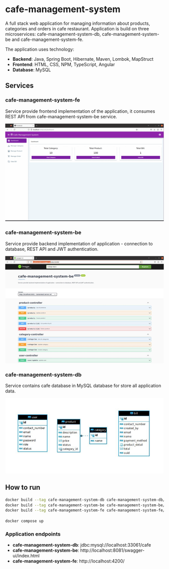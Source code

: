 # cafe-management-system
A full stack web application for managing information about products, categories and orders in cafe restaurant.
Application is build on three microservices: cafe-management-system-db, cafe-management-system-be and cafe-management-system-fe.

The application uses technology:
* **Backend**: Java, Spring Boot, Hibernate, Maven, Lombok, MapStruct
* **Frontend**: HTML, CSS, NPM, TypeScript, Angular
* **Database**: MySQL

## Services
### cafe-management-system-fe
Service provide frontend implementation of the application,
it consumes REST API from cafe-management-system-be service.

![Application screens gif](docs/images/application_screens.gif)

### cafe-management-system-be
Service provide backend implementation of application - connection to database, REST API and JWT authentication.

![Swagger api](docs/images/swagger_api_screen.jpg)

### cafe-management-system-db
Service contains cafe database in MySQL database for store all application data.

![Database tables](docs/images/database_tables.jpg)

## How to run
```bash
docker build --tag cafe-management-system-db cafe-management-system-db/.
docker build --tag cafe-management-system-be cafe-management-system-be/.
docker build --tag cafe-management-system-fe cafe-management-system-fe/.

docker compose up
```

### Application endpoints
* **cafe-management-system-db**: jdbc:mysql://localhost:33061/cafe
* **cafe-management-system-be**: http://localhost:8081/swagger-ui/index.html
* **cafe-management-system-fe**: http://localhost:4200/